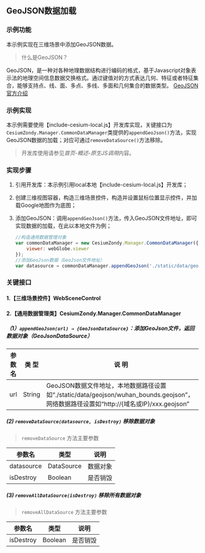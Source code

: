 ## GeoJSON数据加载

### 示例功能

本示例实现在三维场景中添加GeoJSON数据。

> 什么是GeoJSON？

GeoJSON，是一种对各种地理数据结构进行编码的格式，基于Javascript对象表示法的地理空间信息数据交换格式。通过键值对的方式表达几何、特征或者特征集合，能够支持点、线、面、多点、多线、多面和几何集合的数据类型。
<a href="https://geojson.org/" target="_blank">GeoJSON官方介绍</a>

### 示例实现

本示例需要使用【include-cesium-local.js】开发库实现，关键接口为`CesiumZondy.Manager.CommonDataManager`类提供的`appendGeoJson()`方法，实现GeoJSON数据的加载；对应可通过`removeDataSource()`方法移除。

> 开发库使用请参见*首页-概述-原生JS调用*内容。

### 实现步骤

1. 引用开发库：本示例引用local本地【include-cesium-local.js】开发库；

2. 创建三维视图容器，构造三维场景控件，构造并设置鼠标位置显示控件，并加载Google地图作为底图；

3. 添加GeoJSON：调用`appendGeoJson()`方法，传入GeoJSON文件地址，即可实现数据的加载，在此以本地文件为例；

    ``` javascript
    //构造通用数据管理对象
    var commonDataManager = new CesiumZondy.Manager.CommonDataManager({
        viewer: webGlobe.viewer
    });
    //添加GeoJson数据（GeoJson文件地址）
    var datasource = commonDataManager.appendGeoJson('./static/data/geojson/wuhan_bounds.geojson');
    ```

### 关键接口

#### 1.【三维场景控件】WebSceneControl

#### 2.【通用数据管理类】CesiumZondy.Manager.CommonDataManager

##### （1）`appendGeoJson(url) → {GeoJsonDataSource}`：添加GeoJson文件，返回数据对象（GeoJsonDataSource）

|参数名|类 型|说 明|
|-|-|-|
|url|String|GeoJSON数据文件地址，本地数据路径设置如“./static/data/geojson/wuhan_bounds.geojson”，网络数据路径设置如“http://{域名或IP}/xxx.geojson”|

##### (2) `removeDataSource(datasource, isDestroy)` 移除数据对象
> `removeDataSource` 方法主要参数

|参数名|类型|说明|
|-|-|-|
|datasource|DataSource|数据对象|
|isDestroy|Boolean|是否销毁|

##### (3) `removeAllDataSource(isDestroy)` 移除所有数据对象
> `removeAllDataSource` 方法主要参数

|参数名|类型|说明|
|-|-|-|
|isDestroy|Boolean|是否销毁|